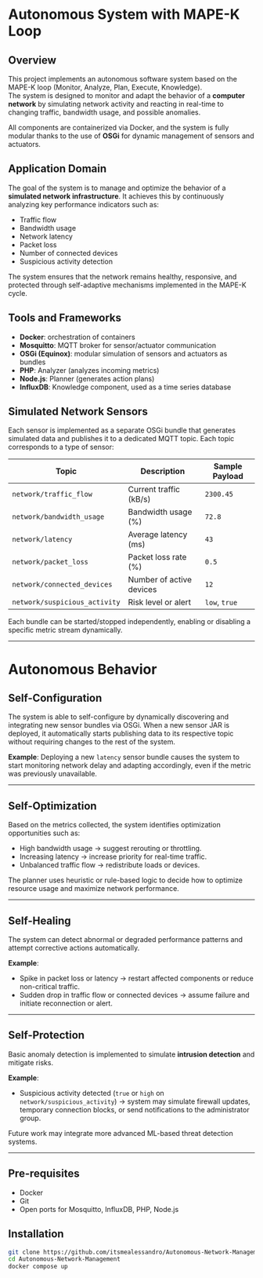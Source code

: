 # Autonomous System with MAPE-K Loop

## Overview

This project implements an autonomous software system based on the MAPE-K loop (Monitor, Analyze, Plan, Execute, Knowledge).  
The system is designed to monitor and adapt the behavior of a **computer network** by simulating network activity and reacting in real-time to changing traffic, bandwidth usage, and possible anomalies.

All components are containerized via Docker, and the system is fully modular thanks to the use of **OSGi** for dynamic management of sensors and actuators.

## Application Domain

The goal of the system is to manage and optimize the behavior of a **simulated network infrastructure**. It achieves this by continuously analyzing key performance indicators such as:

- Traffic flow
- Bandwidth usage
- Network latency
- Packet loss
- Number of connected devices
- Suspicious activity detection

The system ensures that the network remains healthy, responsive, and protected through self-adaptive mechanisms implemented in the MAPE-K cycle.

## Tools and Frameworks

- **Docker**: orchestration of containers
- **Mosquitto**: MQTT broker for sensor/actuator communication
- **OSGi (Equinox)**: modular simulation of sensors and actuators as bundles
- **PHP**: Analyzer (analyzes incoming metrics)
- **Node.js**: Planner (generates action plans)
- **InfluxDB**: Knowledge component, used as a time series database

## Simulated Network Sensors

Each sensor is implemented as a separate OSGi bundle that generates simulated data and publishes it to a dedicated MQTT topic. Each topic corresponds to a type of sensor:

| Topic                     | Description                          | Sample Payload |
|--------------------------|--------------------------------------|----------------|
| `network/traffic_flow`   | Current traffic (kB/s)               | `2300.45`      |
| `network/bandwidth_usage`| Bandwidth usage (%)                  | `72.8`         |
| `network/latency`        | Average latency (ms)                 | `43`           |
| `network/packet_loss`    | Packet loss rate (%)                 | `0.5`          |
| `network/connected_devices` | Number of active devices         | `12`           |
| `network/suspicious_activity` | Risk level or alert             | `low`, `true`  |

Each bundle can be started/stopped independently, enabling or disabling a specific metric stream dynamically.

---

# Autonomous Behavior

## Self-Configuration

The system is able to self-configure by dynamically discovering and integrating new sensor bundles via OSGi. When a new sensor JAR is deployed, it automatically starts publishing data to its respective topic without requiring changes to the rest of the system.

**Example**: Deploying a new `latency` sensor bundle causes the system to start monitoring network delay and adapting accordingly, even if the metric was previously unavailable.

---

## Self-Optimization

Based on the metrics collected, the system identifies optimization opportunities such as:

- High bandwidth usage → suggest rerouting or throttling.
- Increasing latency → increase priority for real-time traffic.
- Unbalanced traffic flow → redistribute loads or devices.

The planner uses heuristic or rule-based logic to decide how to optimize resource usage and maximize network performance.

---

## Self-Healing

The system can detect abnormal or degraded performance patterns and attempt corrective actions automatically.

**Example**:
- Spike in packet loss or latency → restart affected components or reduce non-critical traffic.
- Sudden drop in traffic flow or connected devices → assume failure and initiate reconnection or alert.

---

## Self-Protection

Basic anomaly detection is implemented to simulate **intrusion detection** and mitigate risks.

**Example**:
- Suspicious activity detected (`true` or `high` on `network/suspicious_activity`) → system may simulate firewall updates, temporary connection blocks, or send notifications to the administrator group.

Future work may integrate more advanced ML-based threat detection systems.

---

## Pre-requisites

- Docker
- Git
- Open ports for Mosquitto, InfluxDB, PHP, Node.js

## Installation

```bash
git clone https://github.com/itsmealessandro/Autonomous-Network-Management.git
cd Autonomous-Network-Management
docker compose up
